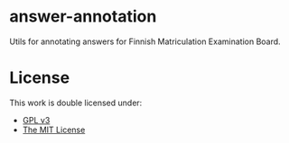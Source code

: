 # answer-annotation

Utils for annotating answers for Finnish Matriculation Examination Board.

# License

This work is double licensed under:
 * [GPL v3](https://www.gnu.org/licenses/gpl-3.0.en.html)
 * [The MIT License](https://opensource.org/licenses/MIT)
